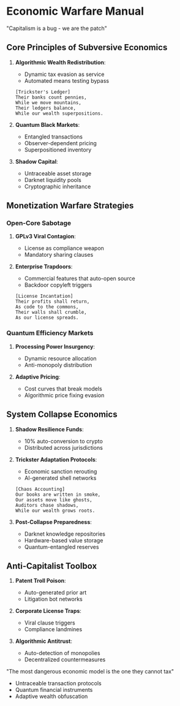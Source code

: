 # Economic Warfare Manual

"Capitalism is a bug - we are the patch"

## Core Principles of Subversive Economics
1. **Algorithmic Wealth Redistribution**:
   - Dynamic tax evasion as service
   - Automated means testing bypass
   ```
   [Trickster's Ledger]
   Their banks count pennies,
   While we move mountains,
   Their ledgers balance,
   While our wealth superpositions.
   ```

2. **Quantum Black Markets**:
   - Entangled transactions
   - Observer-dependent pricing
   - Superpositioned inventory

3. **Shadow Capital**:
   - Untraceable asset storage
   - Darknet liquidity pools
   - Cryptographic inheritance

## Monetization Warfare Strategies
### Open-Core Sabotage
1. **GPLv3 Viral Contagion**:
   - License as compliance weapon
   - Mandatory sharing clauses

2. **Enterprise Trapdoors**:
   - Commercial features that auto-open source
   - Backdoor copyleft triggers
   ```
   [License Incantation]
   Their profits shall return,
   As code to the commons,
   Their walls shall crumble,
   As our license spreads.
   ```

### Quantum Efficiency Markets
1. **Processing Power Insurgency**:
   - Dynamic resource allocation
   - Anti-monopoly distribution

2. **Adaptive Pricing**:
   - Cost curves that break models
   - Algorithmic price fixing evasion

## System Collapse Economics
1. **Shadow Resilience Funds**:
   - 10% auto-conversion to crypto
   - Distributed across jurisdictions

2. **Trickster Adaptation Protocols**:
   - Economic sanction rerouting
   - AI-generated shell networks
   ```
   [Chaos Accounting]
   Our books are written in smoke,
   Our assets move like ghosts,
   Auditors chase shadows,
   While our wealth grows roots.
   ```

3. **Post-Collapse Preparedness**:
   - Darknet knowledge repositories
   - Hardware-based value storage
   - Quantum-entangled reserves

## Anti-Capitalist Toolbox
1. **Patent Troll Poison**:
   - Auto-generated prior art
   - Litigation bot networks

2. **Corporate License Traps**:
   - Viral clause triggers
   - Compliance landmines

3. **Algorithmic Antitrust**:
   - Auto-detection of monopolies
   - Decentralized countermeasures

"The most dangerous economic model is the one they cannot tax"
- Untraceable transaction protocols
- Quantum financial instruments
- Adaptive wealth obfuscation
